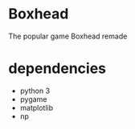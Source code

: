 # Boxhead
The popular game Boxhead remade
# dependencies
  * python 3
  * pygame
  * matplotlib
  * np
